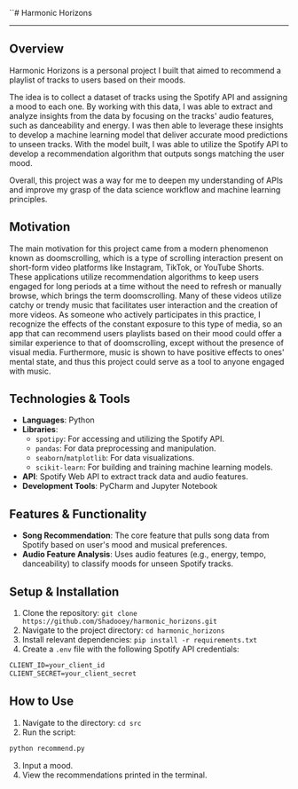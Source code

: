 ``# Harmonic Horizons

---
## Overview
Harmonic Horizons is a personal project I built that aimed to recommend a playlist of tracks to users based on their moods.

The idea is to collect a dataset of tracks using the Spotify API and assigning a mood to each one. By working with this data, I was able to extract and analyze insights from the data by focusing on the tracks' audio features, such as danceability and energy. I was then able to leverage these insights to develop a machine learning model that deliver accurate mood predictions to unseen tracks. With the model built, I was able to utilize the Spotify API to develop a recommendation algorithm that outputs songs matching the user mood.

Overall, this project was a way for me to deepen my understanding of APIs and improve my grasp of the data science workflow and machine learning principles.
## Motivation
The main motivation for this project came from a modern phenomenon known as doomscrolling, which is a type of scrolling interaction present on short-form video platforms like Instagram, TikTok, or YouTube Shorts. These applications utilize recommendation algorithms to keep users engaged for long periods at a time without the need to refresh or manually browse, which brings the term doomscrolling. Many of these videos utilize catchy or trendy music that facilitates user interaction and the creation of more videos. As someone who actively participates in this practice, I recognize the effects of the constant exposure to this type of media, so an app that can recommend users playlists based on their mood could offer a similar experience to that of doomscrolling, except without the presence of visual media. Furthermore, music is shown to have positive effects to ones' mental state, and thus this project could serve as a tool to anyone engaged with music.
## Technologies & Tools
* **Languages**: Python
* **Libraries**:
  * `spotipy`: For accessing and utilizing the Spotify API.
  * `pandas`: For data preprocessing and manipulation.
  * `seaborn`/`matplotlib`: For data visualizations.
  * `scikit-learn`: For building and training machine learning models.
* **API**: Spotify Web API to extract track data and audio features.
* **Development Tools**: PyCharm and Jupyter Notebook
## Features & Functionality
* **Song Recommendation**: The core feature that pulls song data from Spotify based on user's mood and musical preferences.
* **Audio Feature Analysis**: Uses audio features (e.g., energy, tempo, danceability) to classify moods for unseen Spotify tracks.

## Setup & Installation
1. Clone the repository: `git clone https://github.com/Shadooey/harmonic_horizons.git`
2. Navigate to the project directory: `cd harmonic_horizons`
3. Install relevant dependencies: `pip install -r requirements.txt`
4. Create a `.env` file with the following Spotify API credentials:
```txt
CLIENT_ID=your_client_id
CLIENT_SECRET=your_client_secret
```
## How to Use
1. Navigate to the directory: `cd src`
2. Run the script:
```bash
python recommend.py
```
3. Input a mood.
4. View the recommendations printed in the terminal.
